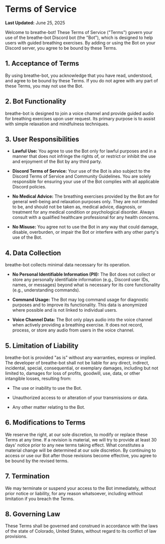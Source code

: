 # Terms of Service

**Last Updated:** June 25, 2025

Welcome to breathe-bot! These Terms of Service ("Terms") govern your use of the breathe-bot Discord bot (the "Bot"), which is designed to help users with guided breathing exercises. By adding or using the Bot on your Discord server, you agree to be bound by these Terms.

## 1. Acceptance of Terms

By using breathe-bot, you acknowledge that you have read, understood, and agree to be bound by these Terms. If you do not agree with any part of these Terms, you may not use the Bot.

## 2. Bot Functionality

breathe-bot is designed to join a voice channel and provide guided audio for breathing exercises upon user request. Its primary purpose is to assist with simple relaxation and mindfulness techniques.

## 3. User Responsibilities

* **Lawful Use:** You agree to use the Bot only for lawful purposes and in a manner that does not infringe the rights of, or restrict or inhibit the use and enjoyment of the Bot by any third party.

* **Discord Terms of Service:** Your use of the Bot is also subject to the Discord Terms of Service and Community Guidelines. You are solely responsible for ensuring your use of the Bot complies with all applicable Discord policies.

* **No Medical Advice:** The breathing exercises provided by the Bot are for general well-being and relaxation purposes only. They are not intended to be, and should not be taken as, medical advice, diagnosis, or treatment for any medical condition or psychological disorder. Always consult with a qualified healthcare professional for any health concerns.

* **No Misuse:** You agree not to use the Bot in any way that could damage, disable, overburden, or impair the Bot or interfere with any other party's use of the Bot.

## 4. Data Collection

breathe-bot collects minimal data necessary for its operation.

* **No Personal Identifiable Information (PII):** The Bot does not collect or store any personally identifiable information (e.g., Discord user IDs, names, or messages) beyond what is necessary for its core functionality (e.g., understanding commands).

* **Command Usage:** The Bot may log command usage for diagnostic purposes and to improve its functionality. This data is anonymized where possible and is not linked to individual users.

* **Voice Channel Data:** The Bot only plays audio into the voice channel when actively providing a breathing exercise. It does not record, process, or store any audio from users in the voice channel.

## 5. Limitation of Liability

breathe-bot is provided "as is" without any warranties, express or implied. The developer of breathe-bot shall not be liable for any direct, indirect, incidental, special, consequential, or exemplary damages, including but not limited to, damages for loss of profits, goodwill, use, data, or other intangible losses, resulting from:

* The use or inability to use the Bot.

* Unauthorized access to or alteration of your transmissions or data.

* Any other matter relating to the Bot.

## 6. Modifications to Terms

We reserve the right, at our sole discretion, to modify or replace these Terms at any time. If a revision is material, we will try to provide at least 30 days' notice prior to any new terms taking effect. What constitutes a material change will be determined at our sole discretion. By continuing to access or use our Bot after those revisions become effective, you agree to be bound by the revised terms.

## 7. Termination

We may terminate or suspend your access to the Bot immediately, without prior notice or liability, for any reason whatsoever, including without limitation if you breach the Terms.

## 8. Governing Law

These Terms shall be governed and construed in accordance with the laws of the state of Colorado, United States, without regard to its conflict of law provisions.
